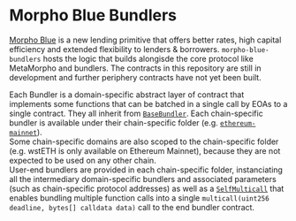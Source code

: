 # Morpho Blue Bundlers

[Morpho Blue](https://github.com/morpho-labs/morpho-blue) is a new lending primitive that offers better rates, high capital efficiency and extended flexibility to lenders & borrowers. `morpho-blue-bundlers` hosts the logic that builds alongisde the core protocol like MetaMorpho and bundlers. The contracts in this repository are still in development and further periphery contracts have not yet been built.

Each Bundler is a domain-specific abstract layer of contract that implements some functions that can be batched in a single call by EOAs to a single contract. They all inherit from [`BaseBundler`](./contracts/BaseBundler.sol). Each chain-specific bundler is available under their chain-specific folder (e.g. [`ethereum-mainnet`](./contracts/ethereum-mainnet/)).<br/>
Some chain-specific domains are also scoped to the chain-specific folder (e.g. wstETH is only available on Ethereum Mainnet), because they are not expected to be used on any other chain.<br/>
User-end bundlers are provided in each chain-specific folder, instanciating all the intermediary domain-specific bundlers and associated parameters (such as chain-specific protocol addresses) as well as a [`SelfMulticall`](./contracts/SelfMulticall.sol) that enables bundling multiple function calls into a single `multicall(uint256 deadline, bytes[] calldata data)` call to the end bundler contract.
